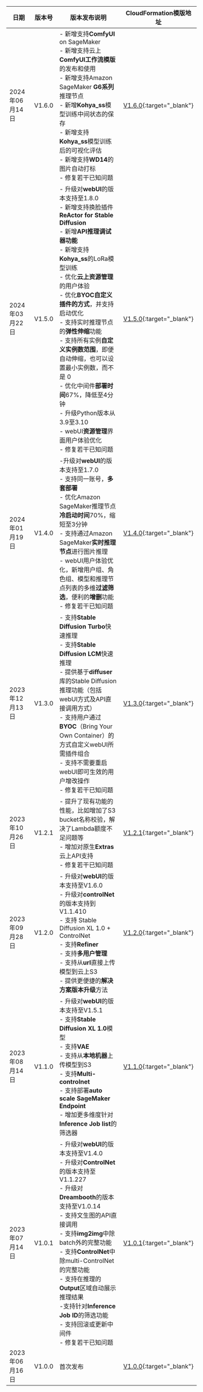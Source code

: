 | 日期       | 版本号 | 版本发布说明 | CloudFormation模版地址
|----------------------------|--------|--------|--------|
| 2024年06月14日    | V1.6.0 | - 新增支持**ComfyUI** on SageMaker <br> - 新增支持云上**ComfyUI工作流模版**的发布和使用   <br> - 新增支持Amazon SageMaker **G6系列**推理节点 <br> - 新增**Kohya_ss**模型训练中间状态的保存 <br> - 新增支持**Kohya_ss**模型训练后的可视化评估 <br> - 新增支持**WD14**的图片自动打标  <br> - 修复若干已知问题   | [V1.6.0](https://aws-gcr-solutions.s3.amazonaws.com/stable-diffusion-aws-extension-github-mainline/v1.6.0/custom-domain/Extension-for-Stable-Diffusion-on-AWS.template.json){:target="_blank"}
| 2024年03月22日    | V1.5.0 | - 升级对**webUI**的版本支持至1.8.0 <br> - 新增支持换脸插件**ReActor for Stable Diffusion** <br> - 新增**API推理调试器功能** <br> - 新增支持**Kohya_ss**的LoRa模型训练 <br> - 优化**云上资源管理**的用户体验 <br> - 优化**BYOC自定义插件的方式**，并支持启动优化<br> - 支持实时推理节点的**弹性伸缩**功能 <br> - 支持所有实例**自定义实例数范围**，即便自动伸缩，也可以设置最小实例数，而不是 0 <br> - 优化中间件**部署时间**67%，降低至4分钟 <br> - 升级Python版本从3.9至3.10 <br> - webUI**资源管理**界面用户体验优化 <br> - 修复若干已知问题   | [V1.5.0](https://aws-gcr-solutions.s3.amazonaws.com/stable-diffusion-aws-extension-github-mainline/v1.5.0/custom-domain/Extension-for-Stable-Diffusion-on-AWS.template.json){:target="_blank"}
| 2024年01月19日    | V1.4.0 | -升级对**webUI**的版本支持至1.7.0 <br> - 支持同一账号，**多套部署** <br> - 优化Amazon SageMaker推理节点**冷启动时间**70%，缩短至3分钟 <br> - 支持通过Amazon SageMaker**实时推理节点**进行图片推理 <br> - webUI用户体验优化，新增用户组、角色组、模型和推理节点列表的多维**过滤筛选**，便利的**增删**功能 <br> - 修复若干已知问题   | [V1.4.0](https://aws-gcr-solutions.s3.amazonaws.com/stable-diffusion-aws-extension-github-mainline/v1.4.0/custom-domain/Extension-for-Stable-Diffusion-on-AWS.template.json){:target="_blank"}
| 2023年12月13日 | V1.3.0 | - 支持**Stable Diffusion Turbo**快速推理 <br> - 支持**Stable Diffusion LCM**快速推理 <br> - 提供基于**diffuser**库的Stable Diffusion推理功能（包括webUI方式及API直接调用方式）<br> - 支持用户通过**BYOC**（Bring Your Own Container）的方式自定义webUI所需插件组合<br> - 支持不需要重启webUI即可生效的用户增改操作 <br> - 修复若干已知问题   | [V1.3.0](https://aws-gcr-solutions.s3.amazonaws.com/stable-diffusion-aws-extension-github-mainline/v1.3.0/custom-domain/Stable-diffusion-aws-extension-middleware-stack.template.json){:target="_blank"}
| 2023年10月26日 | V1.2.1 | - 提升了现有功能的性能，比如增加了S3 bucket名称校验，解决了Lambda额度不足问题等 <br> - 增加对原生**Extras** 云上API支持 <br> - 修复若干已知问题   | [V1.2.1](https://aws-gcr-solutions.s3.amazonaws.com/stable-diffusion-aws-extension-github-mainline/v1.2.1/custom-domain/Stable-diffusion-aws-extension-middleware-stack.template.json){:target="_blank"}
| 2023年09月28日 | V1.2.0 | - 升级对**webUI**的版本支持至V1.6.0 <br> - 升级对**controlNet**的版本支持到V1.1.410  <br> - 支持 Stable Diffusion XL 1.0 + ControlNet  <br> - 支持**Refiner** <br> - 支持**多用户管理**  <br> - 支持从**url**直接上传模型到云上S3  <br> - 提供更便捷的**解决方案版本升级**方法  | [V1.2.0](https://aws-gcr-solutions.s3.amazonaws.com/stable-diffusion-aws-extension-github-mainline/v1.2.0/custom-domain/Stable-diffusion-aws-extension-middleware-stack.template.json){:target="_blank"}
| 2023年08月14日 | V1.1.0 | - 升级对**webUI**的版本支持至V1.5.1 <br> - 支持**Stable Diffusion XL 1.0**模型  <br> - 支持**VAE** <br> - 支持从**本地机器**上传模型到S3  <br> - 支持**Multi-controlnet**  <br> - 支持部署**auto scale SageMaker Endpoint**  <br> - 增加更多维度针对**Inference Job list**的筛选器 | [V1.1.0](https://aws-gcr-solutions.s3.amazonaws.com/stable-diffusion-aws-extension-github-mainline/v1.1.0/custom-domain/Stable-diffusion-aws-extension-middleware-stack.template.json){:target="_blank"}
| 2023年07月14日 | V1.0.1 | - 升级对**webUI**的版本支持至V1.4.0  <br> - 升级对**ControlNet**的版本支持至V1.1.227  <br> - 升级对**Dreambooth**的版本支持至V1.0.14  <br> - 支持文生图的API直接调用 <br> - 支持**img2img**中除batch外的完整功能  <br> - 支持**ControlNet**中除multi-ControlNet的完整功能<br> - 支持在推理的**Output**区域自动展示推理结果 <br> -支持针对**Inference Job ID**的筛选功能 <br> - 支持回滚或更新中间件 <br> - 修复若干已知问题 | [V1.0.1](https://aws-gcr-solutions.s3.amazonaws.com/stable-diffusion-aws-extension-github-mainline/v1.0.1/custom-domain/Stable-diffusion-aws-extension-middleware-stack.template.json){:target="_blank"}
| 2023年06月16日 | V1.0.0 | 首次发布   | [V1.0.0](https://aws-gcr-solutions.s3.amazonaws.com/stable-diffusion-aws-extension-github-mainline/v1.0.0/custom-domain/Stable-diffusion-aws-extension-middleware-stack.template.json){:target="_blank"}

